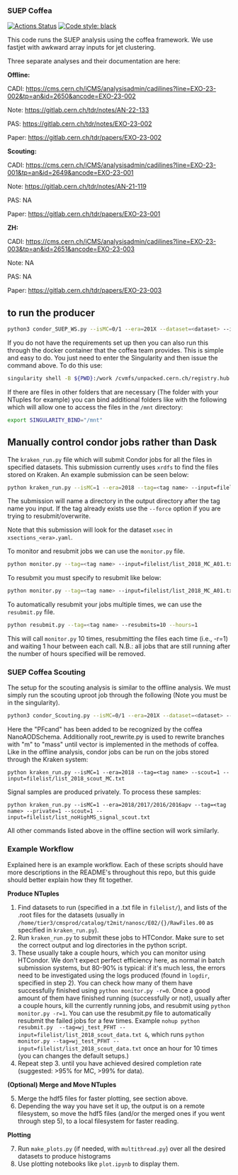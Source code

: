 ### SUEP Coffea

[![Actions Status](https://github.com/chrispap95/hcaloms/workflows/CI/badge.svg)](https://github.com/SUEPPhysics/SUEPCoffea_dask/actions)
[![Code style: black](https://img.shields.io/badge/code%20style-black-000000.svg)](https://github.com/psf/black)

This code runs the SUEP analysis using the coffea framework. We use fastjet with awkward array inputs for jet clustering.

Three separate analyses and their documentation are here:

**Offline:**

CADI: https://cms.cern.ch/iCMS/analysisadmin/cadilines?line=EXO-23-002&tp=an&id=2650&ancode=EXO-23-002

Note: https://gitlab.cern.ch/tdr/notes/AN-22-133

PAS: https://gitlab.cern.ch/tdr/notes/EXO-23-002

Paper: https://gitlab.cern.ch/tdr/papers/EXO-23-002

**Scouting:**

CADI: https://cms.cern.ch/iCMS/analysisadmin/cadilines?line=EXO-23-001&tp=an&id=2649&ancode=EXO-23-001

Note: https://gitlab.cern.ch/tdr/notes/AN-21-119

PAS: NA

Paper: https://gitlab.cern.ch/tdr/papers/EXO-23-001

**ZH:**

CADI: https://cms.cern.ch/iCMS/analysisadmin/cadilines?line=EXO-23-003&tp=an&id=2651&ancode=EXO-23-003

Note: NA

PAS: NA

Paper: https://gitlab.cern.ch/tdr/papers/EXO-23-003

## to run the producer

```bash
python3 condor_SUEP_WS.py --isMC=0/1 --era=201X --dataset=<dataset> --infile=XXX.root
```

If you do not have the requirements set up then you can also run this through the docker container that the coffea team provides. This is simple and easy to do. You just need to enter the Singularity and then issue the command above. To do this use:

```bash
singularity shell -B ${PWD}:/work /cvmfs/unpacked.cern.ch/registry.hub.docker.com/coffeateam/coffea-dask:latest
```

If there are files in other folders that are necessary (The folder with your NTuples for example) you can bind additional folders like with the following which will allow one to access the files in the `/mnt` directory:

```bash
export SINGULARITY_BIND="/mnt"
```

## Manually control condor jobs rather than Dask

The `kraken_run.py` file which will submit Condor jobs for all the files in specified datasets. This submission currently uses `xrdfs` to find the files stored on Kraken. An example submission can be seen below:

```bash
python kraken_run.py --isMC=1 --era=2018 --tag=<tag name> --input=filelist/list_2018_MC_A01.txt
```

The submission will name a directory in the output directory after the tag name you input. If the tag already exists use the `--force` option if you are trying to resubmit/overwrite.

Note that this submission will look for the dataset `xsec` in `xsections_<era>.yaml`.

To monitor and resubmit jobs we can use the `monitor.py` file.

```bash
python monitor.py --tag=<tag name> --input=filelist/list_2018_MC_A01.txt
```

To resubmit you must specify to resubmit like below:

```bash
python monitor.py --tag=<tag name> --input=filelist/list_2018_MC_A01.txt -r=1
```

To automatically resubmit your jobs multiple times, we can use the `resubmit.py` file.

```bash
python resubmit.py --tag=<tag name> --resubmits=10 --hours=1
```

This will call `monitor.py` 10 times, resubmitting the files each time (i.e., -r=1) and waiting 1 hour between each call. N.B.: all jobs that are still running after the number of hours specified will be removed.

### SUEP Coffea Scouting

The setup for the scouting analysis is similar to the offline analysis. We must simply run the scouting uproot job through the following (Note you must be in the singularity).

```bash
python3 condor_Scouting.py --isMC=0/1 --era=201X --dataset=<dataset> --infile=XXX.root
```

Here the "PFcand" has been added to be recognized by the coffea NanoAODSchema. Additionally root_rewrite.py is used to rewrite branches with "m" to "mass" until vector is implemented in the methods of coffea. Like in the offline analysis, condor jobs can be run on the jobs stored through the Kraken system:

```
python kraken_run.py --isMC=1 --era=2018 --tag=<tag name> --scout=1 --input=filelist/list_2018_scout_MC.txt
```

Signal samples are produced privately. To process these samples:

```
python kraken_run.py --isMC=1 --era=2018/2017/2016/2016apv --tag=<tag name> --private=1 --scout=1 --input=filelist/list_noHighMS_signal_scout.txt
```

All other commands listed above in the offline section will work similarly.

### Example Workflow

Explained here is an example workflow. Each of these scripts should have more descriptions in the README's throughout this repo, but this guide should better explain how they fit together.

**Produce NTuples**

1. Find datasets to run (specified in a .txt file in `filelist/`), and lists of the .root files for the datasets (usually in `/home/tier3/cmsprod/catalog/t2mit/nanosc/E02/{}/RawFiles.00` as specified in `kraken_run.py`).
2. Run `kraken_run.py` to submit these jobs to HTCondor. Make sure to set the correct output and log directories in the python script.
3. These usually take a couple hours, which you can monitor using HTCondor. We don't expect perfect efficiency here, as normal in batch submission systems, but 80-90% is typical: if it's much less, the errors need to be investigated using the logs produced (found in `logdir`, specified in step 2). You can check how many of them have successfully finished using `python monitor.py -r=0`. Once a good amount of them have finished running (successfully or not), usually after a couple hours, kill the currently running jobs, and resubmit using `python monitor.py -r=1`.
   You can use the resubmit.py file to automatically resubmit the failed jobs for a few times. Example `nohup python resubmit.py  --tag=wj_test_PFHT --input=filelist/list_2018_scout_data.txt &`, which runs `python monitor.py --tag=wj_test_PFHT --input=filelist/list_2018_scout_data.txt` once an hour for 10 times (you can changes the default setups.)
4. Repeat step 3. until you have achieved desired completion rate (suggested: >95% for MC, >99% for data).

**(Optional) Merge and Move NTuples**

5. Merge the hdf5 files for faster plotting, see section above.
6. Depending the way you have set it up, the output is on a remote filesystem, so move the hdf5 files (and/or the merged ones if you went through step 5), to a local filesystem for faster reading.

**Plotting**

7. Run `make_plots.py` (if needed, with `multithread.py`) over all the desired datasets to produce histograms
8. Use plotting notebooks like `plot.ipynb` to display them.
